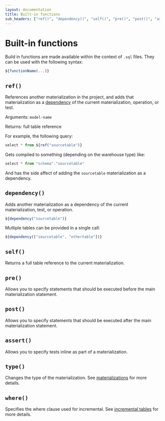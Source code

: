 ```yaml
---
layout: documentation
title: Built-in functions
sub_headers: ["ref()", "dependency()", "self()", "pre()", "post()", "assert()", "type()", "where()"]
---
```


# Built-in functions

Build in functions are made available within the context of `.sql` files.
They can be used with the following syntax:

```js
${functionName(...)}
```

## `ref()`

References another materialization in the project, and adds that materialization as a [dependency](#dependency) of the current materialization, operation, or test.

Arguments: `model-name`

Returns: full table reference

For example, the following query:

```js
select * from ${ref("sourcetable")}
```

Gets compiled to something (depending on the warehouse type) like:

```js
select * from "schema"."sourcetable"
```
And has the side affect of adding the `sourcetable` materialization as a dependency.

## `dependency()`

Adds another materialization as a dependency of the current materialization, test, or operation.

```js
${dependency("sourcetable")}
```

Multiple tables can be provided in a single call:

```js
${dependency(["sourcetable", "othertable"])}
```

## `self()`

Returns a full table reference to the current materialization.

## `pre()`

Allows you to specify statements that should be executed before the main materialization statement.

## `post()`

Allows you to specify statements that should be executed after the main materialization statement.

## `assert()`

Allows you to specify tests inline as part of a materialization.

## `type()`

Changes the type of the materialization. See [materializations](/docs/materializations) for more details.

## `where()`

Specifies the where clause used for incremental. See [incremental tables](/docs/materializations#incremental-tables) for more details.
